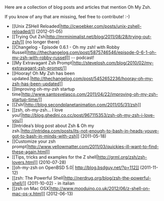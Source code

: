 Here are a collection of blog posts and articles that mention Oh My Zsh.

If you know of any that are missing, feel free to contribute! :-)

* [[Unix ZSHell Reloaded|http://cwoebker.com/posts/unix-zshell-reloaded/]] (2012-01-05)
* [[Trying Out Zsh|http://mrminimalist.net/blog/2011/08/28/trying-out-zsh/]] (no longer there)
* [[Changelog - Episode 0.6.1 - Oh my zsh! with Robby Russell|http://thechangelog.com/post/5875746546/episode-0-6-1-oh-my-zsh-with-robby-russell]] -- podcast!
* [[My Extravagant Zsh Prompt|http://stevelosh.com/blog/2010/02/my-extravagant-zsh-prompt/]]
* [[Hooray! Oh My Zsh has been updated.|http://thechangelog.com/post/5452652236/hooray-oh-my-zsh-has-been-updated]]
* [[Improving oh-my-zsh startup time|http://www.santosvelasco.com/2011/04/22/improving-oh-my-zsh-startup-time/]]
* [[Zsh!|http://blog.secondplanetanimation.com/2011/05/31/zsh]]
* [[zsh, oh-my-zsh… I love you!|http://blog.ghedini.co.cc/post/967115353/zsh-oh-my-zsh-i-love-you]]
* [[Intridea’s blog post about Zsh & Oh my zsh.|http://intridea.com/posts/its-not-enough-to-bash-in-heads-youve-got-to-bash-in-minds-with-zsh]] (2011-05-18)
* [[Customize your zsh prompt|http://www.yellowmatter.com/2011/03/quickies-ill-want-to-find-these-again.html]]
* [[Tips, tricks and examples for the Z shell|http://grml.org/zsh/zsh-lovers.html]] (2010-07-28)
* [[oh-my-zsh on OpenBSD 5.0| http://blog.bsdguy.net/?p=112]] (2011-11-12)
* [[zsh: The Powerful Shell|http://nerdrug.org/blog/zsh-the-powerful-shell/]] (2011-10-02) - in italian
* [[zsh on Mac OSX|http://www.mooduino.co.uk/2012/06/z-shell-on-mac-os-x.html]] (2012-06-13)